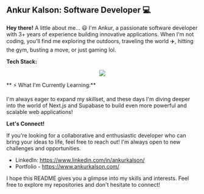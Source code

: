 ## Ankur Kalson: Software Developer ‍💻 

**Hey there!** 
A little about me... 😃
I'm Ankur, a passionate software developer with 3+ years of experience building innovative applications. When I'm not coding, you'll find me exploring the outdoors, traveling the world ✈️, hitting the gym, busting a move, or just gaming lol.

**Tech Stack:**

<p align="center">
  <a href="https://skillicons.dev">
    <img src="https://skillicons.dev/icons?i=git,java,js,html,css,react,nextjs,firebase,tailwind,netlify" />
  </a>
</p>

** ⚡️ What I'm Currently Learning:**

I'm always eager to expand my skillset, and these days I'm diving deeper into the world of Next.js and Supabase to build even more powerful and scalable web applications! 

**Let's Connect!**

If you're looking for a collaborative and enthusiastic developer who can bring your ideas to life, feel free to reach out! I'm always open to new challenges and opportunities.

*  LinkedIn: https://www.linkedin.com/in/ankurkalson/
*  Portfolio - https://www.ankurkalson.com/

I hope this README gives you a glimpse into my skills and interests. Feel free to explore my repositories and don't hesitate to connect! 
